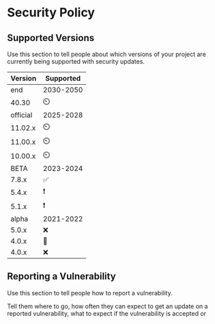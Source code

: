 # Security Policy

## Supported Versions

Use this section to tell people about which versions of your project are
currently being supported with security updates.

| Version|   Supported        |
| -----  |     ----          |
| end    |     2030-2050       |
| 40.30  |       ⏲️           |
|official|      2025-2028      |
| 11.02.x  |        ⏲️  |
| 11.00.x  |       ⏲️            |
| 10.00.x |       ⏲️           |
|  BETA  |     2023-2024      | 
| 7.8.x  | :white_check_mark:  |
| 5.4.x  | :exclamation:  |
| 5.1.x  | :exclamation:      |
| alpha  |     2021-2022       | 
| 5.0.x  |       :x:            |
| 4.0.x  |         🛑           |
| 4.0.x  | :x:                 |

## Reporting a Vulnerability 

Use this section to tell people how to report a vulnerability.

Tell them where to go, how often they can expect to get an update on a
reported vulnerability, what to expect if the vulnerability is accepted or
